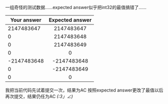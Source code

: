 一组奇怪的测试数据……expected answer似乎把int32的最值搞错了……

| Your answer        | Expected answer          |
| ------------- |:-------------:|
| 2147483647| 2147483647 |
| 0| 2147483648 |
| 0| 2147483649 |
| 0| 0 |
| -2147483648| -2147483648 |
| 0| -2147483649 |
| 0| 0 |

我把当前代码先试着提交一次，结果为AC
按照expected answer更改了最值以后再次提交，结果仍任为AC _(:3」∠)_
